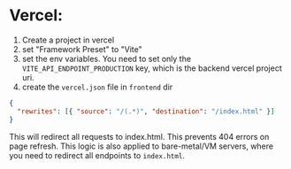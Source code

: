 # Vercel:

1. Create a project in vercel
2. set "Framework Preset" to "Vite"
3. set the env variables.
   You need to set only the `VITE_API_ENDPOINT_PRODUCTION` key, which is the backend vercel project uri. 
4. create the `vercel.json` file in `frontend` dir 

```json
{
  "rewrites": [{ "source": "/(.*)", "destination": "/index.html" }]
}
```

This will redirect all requests to index.html. This prevents 404 errors on page refresh. This logic is also applied to bare-metal/VM servers, where you need to redirect all endpoints to `index.html`.